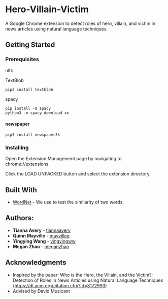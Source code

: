 # Hero-Villain-Victim
A Google Chrome extension to detect roles of hero, villain, and victim in news articles using natural language techniques. 

## Getting Started

### Prerequisites
nltk

TextBlob
```
pip3 install textblob
```
spacy
```
pip install -U spacy
python3 -m spacy download xx
```
#### newspaper 
```
pip3 install newspaper3k
```
### Installing
Open the Extension Management page by navigating to chrome://extensions.

Click the LOAD UNPACKED button and select the extension directory.


## Built With

* [WordNet](https://wordnet.princeton.edu/) - We use  to test the similarity of two words.

## Authors: 
* **Tianna Avery** - [tiannaavery](https://github.com/tiannaavery)
* **Quinn Mayville** - [mayvilleq](https://github.com/mayvilleq)
* **Yingying Wang** - [yingyingww](https://github.com/yingyingww)
* **Megan Zhao** - [meganzhao](https://github.com/meganzhao)

## Acknowledgments

* Inspired by the paper: Who is the Hero, the Villain, and the Victim?: Detection of Roles in News Articles using Natural Language Techniques (https://dl.acm.org/citation.cfm?id=3172993)
* Advised by David Musicant

